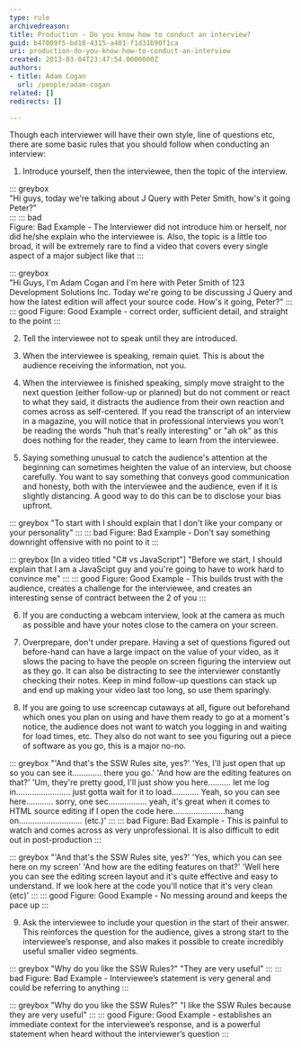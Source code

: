 ```yaml
---
type: rule
archivedreason: 
title: Production - Do you know how to conduct an interview?
guid: b47009f5-bd18-4315-a401-f1d31b90f1ca
uri: production-do-you-know-how-to-conduct-an-interview
created: 2013-03-04T23:47:54.0000000Z
authors:
- title: Adam Cogan
  url: /people/adam-cogan
related: []
redirects: []

---
```


Though each interviewer will have their own style, line of questions etc, there are some basic rules that you should follow when conducting an interview:

<!--endintro-->

1. Introduce yourself, then the interviewee, then the topic of the interview.

::: greybox  
"Hi guys, today we're talking about J Query with Peter Smith, how's it going Peter?"  
:::
::: bad  
Figure: Bad Example - The Interviewer did not introduce him or herself, nor did he/she explain who the interviewee is. Also, the topic is a little too broad, it will be extremely rare to find a video that covers every single aspect of a major subject like that
:::

::: greybox  
"Hi Guys, I'm Adam Cogan and I'm here with Peter Smith of 123 Development Solutions Inc. Today we're going to be discussing J Query and how the latest edition will affect your source code. How's it going, Peter?"
:::
::: good
Figure: Good Example - correct order, sufficient detail, and straight to the point
:::

2. Tell the interviewee not to speak until they are introduced.

3. When the interviewee is speaking, remain quiet. This is about the audience receiving the information, not you.

4. When the interviewee is finished speaking, simply move straight to the next question (either follow-up or planned) but do not comment or react to what they said, it distracts the audience from their own reaction and comes across as self-centered. If you read the transcript of an interview in a magazine, you will notice that in professional interviews you won't be reading the words "huh that's really interesting" or "ah ok" as this does nothing for the reader, they came to learn from the interviewee.

5. Saying something unusual to catch the audience's attention at the beginning can sometimes heighten the value of an interview, but choose carefully. You want to say something that conveys good communication and honesty, both with the interviewee and the audience, even if it is slightly distancing. A good way to do this can be to disclose your bias upfront.

::: greybox
"To start with I should explain that I don't like your company or your personality"
:::
::: bad
Figure: Bad Example - Don't say something downright offensive with no point to it
:::

::: greybox
[In a video titled "C# vs JavaScript"] "Before we start, I should explain that I am a JavaScipt guy and you're going to have to work hard to convince me"
:::
::: good
Figure: Good Example - This builds trust with the audience, creates a challenge for the interviewee, and creates an interesting sense of contract between the 2 of you
:::

6. If you are conducting a webcam interview, look at the camera as much as possible and have your notes close to the camera on your screen.

7. Overprepare, don't under prepare. Having a set of questions figured out before-hand can have a large impact on the value of your video, as it slows the pacing to have the people on screen figuring the interview out as they go. It can also be distracting to see the interviewer constantly checking their notes. Keep in mind follow-up questions can stack up and end up making your video last too long, so use them sparingly.

8. If you are going to use screencap cutaways at all, figure out beforehand which ones you plan on using and have them ready to go at a moment's notice, the audience does not want to watch you logging in and waiting for load times, etc. They also do not want to see you figuring out a piece of software as you go, this is a major no-no.

::: greybox
"'And that's the SSW Rules site, yes?'
'Yes, I'll just open that up so you can see it............. there you go.'
'And how are the editing features on that?'
'Um, they're pretty good, I'll just show you here.......... let me log in........................ just gotta wait for it to load............ Yeah, so you can see here............ sorry, one sec................. yeah, it's great when it comes to HTML source editing if I open the code here.......................hang on............................ (etc.)'
:::
::: bad
Figure: Bad Example - This is painful to watch and comes across as very unprofessional. It is also difficult to edit out in post-production
:::

::: greybox
"'And that's the SSW Rules site, yes?'
'Yes, which you can see here on my screen'
'And how are the editing features on that?'
'Well here you can see the editing screen layout and it's quite effective and easy to understand. If we look here at the code you'll notice that it's very clean (etc)'
:::
::: good
Figure: Good Example - No messing around and keeps the pace up
:::

9. Ask the interviewee to include your question in the start of their answer. This reinforces the question for the audience, gives a strong start to the interviewee’s response, and also makes it possible to create incredibly useful smaller video segments.
      
::: greybox
"Why do you like the SSW Rules?"
"They are very useful"
:::
::: bad
Figure: Bad Example - Interviewee’s statement is very general and could be referring to anything
:::

::: greybox
"Why do you like the SSW Rules?"
"I like the SSW Rules because they are very useful"
:::
::: good
Figure: Good Example - establishes an immediate context for the interviewee’s response, and is a powerful statement when heard without the interviewer’s question 
:::
